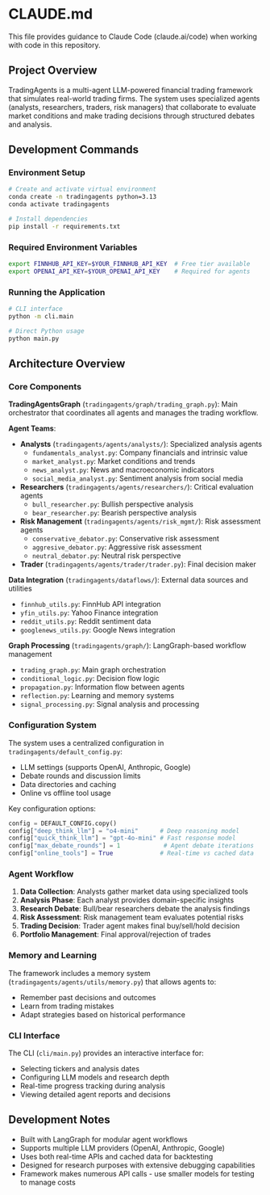 # CLAUDE.md

This file provides guidance to Claude Code (claude.ai/code) when working with code in this repository.

## Project Overview

TradingAgents is a multi-agent LLM-powered financial trading framework that simulates real-world trading firms. The system uses specialized agents (analysts, researchers, traders, risk managers) that collaborate to evaluate market conditions and make trading decisions through structured debates and analysis.

## Development Commands

### Environment Setup
```bash
# Create and activate virtual environment
conda create -n tradingagents python=3.13
conda activate tradingagents

# Install dependencies
pip install -r requirements.txt
```

### Required Environment Variables
```bash
export FINNHUB_API_KEY=$YOUR_FINNHUB_API_KEY  # Free tier available
export OPENAI_API_KEY=$YOUR_OPENAI_API_KEY    # Required for agents
```

### Running the Application
```bash
# CLI interface
python -m cli.main

# Direct Python usage
python main.py
```

## Architecture Overview

### Core Components

**TradingAgentsGraph** (`tradingagents/graph/trading_graph.py`): Main orchestrator that coordinates all agents and manages the trading workflow.

**Agent Teams**:
- **Analysts** (`tradingagents/agents/analysts/`): Specialized analysis agents
  - `fundamentals_analyst.py`: Company financials and intrinsic value
  - `market_analyst.py`: Market conditions and trends
  - `news_analyst.py`: News and macroeconomic indicators
  - `social_media_analyst.py`: Sentiment analysis from social media
- **Researchers** (`tradingagents/agents/researchers/`): Critical evaluation agents
  - `bull_researcher.py`: Bullish perspective analysis
  - `bear_researcher.py`: Bearish perspective analysis
- **Risk Management** (`tradingagents/agents/risk_mgmt/`): Risk assessment agents
  - `conservative_debator.py`: Conservative risk assessment
  - `aggresive_debator.py`: Aggressive risk assessment
  - `neutral_debator.py`: Neutral risk perspective
- **Trader** (`tradingagents/agents/trader/trader.py`): Final decision maker

**Data Integration** (`tradingagents/dataflows/`): External data sources and utilities
- `finnhub_utils.py`: FinnHub API integration
- `yfin_utils.py`: Yahoo Finance integration
- `reddit_utils.py`: Reddit sentiment data
- `googlenews_utils.py`: Google News integration

**Graph Processing** (`tradingagents/graph/`): LangGraph-based workflow management
- `trading_graph.py`: Main graph orchestration
- `conditional_logic.py`: Decision flow logic
- `propagation.py`: Information flow between agents
- `reflection.py`: Learning and memory systems
- `signal_processing.py`: Signal analysis and processing

### Configuration System

The system uses a centralized configuration in `tradingagents/default_config.py`:
- LLM settings (supports OpenAI, Anthropic, Google)
- Debate rounds and discussion limits
- Data directories and caching
- Online vs offline tool usage

Key configuration options:
```python
config = DEFAULT_CONFIG.copy()
config["deep_think_llm"] = "o4-mini"      # Deep reasoning model
config["quick_think_llm"] = "gpt-4o-mini" # Fast response model
config["max_debate_rounds"] = 1            # Agent debate iterations
config["online_tools"] = True             # Real-time vs cached data
```

### Agent Workflow

1. **Data Collection**: Analysts gather market data using specialized tools
2. **Analysis Phase**: Each analyst provides domain-specific insights
3. **Research Debate**: Bull/bear researchers debate the analysis findings
4. **Risk Assessment**: Risk management team evaluates potential risks
5. **Trading Decision**: Trader agent makes final buy/sell/hold decision
6. **Portfolio Management**: Final approval/rejection of trades

### Memory and Learning

The framework includes a memory system (`tradingagents/agents/utils/memory.py`) that allows agents to:
- Remember past decisions and outcomes
- Learn from trading mistakes
- Adapt strategies based on historical performance

### CLI Interface

The CLI (`cli/main.py`) provides an interactive interface for:
- Selecting tickers and analysis dates
- Configuring LLM models and research depth
- Real-time progress tracking during analysis
- Viewing detailed agent reports and decisions

## Development Notes

- Built with LangGraph for modular agent workflows
- Supports multiple LLM providers (OpenAI, Anthropic, Google)
- Uses both real-time APIs and cached data for backtesting
- Designed for research purposes with extensive debugging capabilities
- Framework makes numerous API calls - use smaller models for testing to manage costs